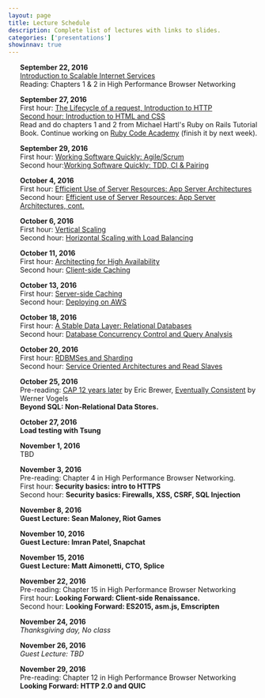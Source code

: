 ```yaml
---
layout: page
title: Lecture Schedule
description: Complete list of lectures with links to slides.
categories: ['presentations']
showinnav: true
---
```


<ul>
<section>
<p>
<b>September 22, 2016</br></b>
<a href="lecture_2016_09_22.pdf">Introduction to Scalable Internet
Services</a>
</br>
Reading: Chapters 1 & 2 in High Performance Browser Networking</br>
</p>
</section>
</ul>

<ul>
<section>
<p>
<b>September 27, 2016</br></b>
First hour: <a href="lecture_2016_09_27.pdf">The Lifecycle of a request, Introduction to HTTP</q>
</br>
Second hour: <a href="lecture_2016_09_27.pdf">Introduction to HTML and CSS</a>
</br>
Read and do chapters 1 and 2 from Michael Hartl's Ruby on Rails Tutorial Book.
Continue working on <a href="http://www.codecademy.com/en/tracks/ruby/">Ruby Code Academy</a> (finish it by next week).
</section>
</ul>

<ul>
<section>
<p>
<b>September 29, 2016</br></b>
First hour: <a href="lecture_2016_09_29.pdf">Working Software Quickly:
Agile/Scrum</a><br>
Second hour:<a href="lecture_2016_09_29.pdf">Working Software Quickly: TDD, CI &
Pairing</a><br>
</p>
</section>
</ul>




<ul>
<section>
<p>
<b>October 4, 2016</br></b>
<!-- Pre-reading: <a href="https://cs.uwaterloo.ca/~brecht/papers/getpaper.php?file=eurosys-2007.pdf">Comparing the Performance of Web Server Architectures</a>, Pariag et al.</br> -->
First hour: <a href="lecture_2016_10_04.pdf">Efficient Use of Server Resources: App Server Architectures</a></br>
Second hour: <a href="lecture_2016_10_04.pdf">Efficient use of Server Resources: App Server Architectures, cont. </a></br>
</p>
</section>
</ul>

<ul>
<section>
<p>
<b>October 6, 2016<br></b>
First hour: <a href="lecture_2016_10_06.pdf">Vertical Scaling</a><br>
Second hour: <a href="lecture_2016_10_06.pdf">Horizontal Scaling with Load
Balancing</a><br>
</p>
</section>
</ul>

<ul>
<section>
<p>
<b>October 11, 2016<br></b>
First hour: <a href="lecture_2016_10_11.pdf">Architecting for High
Availability</a><br>
Second hour: <a href="lecture_2016_10_11.pdf">Client-side Caching</a><br>
</p>
</section>
</ul>


<ul>
<section>
<p>
<b>October 13, 2016</br></b>
First hour: <a href="lecture_2016_10_13.pdf">Server-side Caching</a></br>
Second hour: <a href="lecture_2016_10_13.pdf">Deploying on AWS</a></br>
</p>
</section>
</ul>


<ul>
<section>
<p>
<b>October 18, 2016</br></b>
First hour: <a href="lecture_2016_10_18.pdf">A Stable Data Layer: Relational Databases</a></br>
Second hour: <a href="lecture_2016_10_18.pdf">Database Concurrency Control and Query Analysis</a></br>
</p>
</section>
</ul>


<ul>
<section>
<p>
<b>October 20, 2016</br></b>
First hour: <a href="lecture_2016_10_20.pdf">RDBMSes and Sharding</a></br>
Second hour: <a href="lecture_2016_10_20.pdf">Service Oriented Architectures and Read Slaves</a></br>
</p>
</section>
</ul>

<ul>
<section>
<p>
<b>October 25, 2016</br></b>
Pre-reading: 
<a
href="http://www.realtechsupport.org/UB/NP/Numeracy_CAP%2B12Years_2012.pdf"> CAP 12 years later</a> by Eric Brewer, 
<a href="vogels.pdf">Eventually Consistent</a> by Werner Vogels<br>
<b href="lecture_2015_11_03.pdf"> Beyond SQL: Non-Relational Data Stores.</b></br>
</p>
</section>
</ul>

<ul>
<section>
<p>
<b>October 27, 2016</br></b>
<b href="lecture_2015_10_27.pdf">Load testing with Tsung</b></br>
</p>
</section>
</ul>

<ul>
<section>
<p>
<b>November 1, 2016</br></b>
TBD
</ul>


<ul>
<section>
<p>
<b>November 3, 2016</br></b>
Pre-reading: Chapter 4 in High Performance Browser Networking.</br>
First hour: <b href="lecture_2015_11_05.pdf">Security basics: intro to HTTPS</b></br>
Second hour: <b href="lecture_2015_11_05.pdf">Security basics: Firewalls, XSS, CSRF, SQL Injection</b></br>
</p>
</section>
</ul>

<ul>
<section>
<p>
<b>November 8, 2016</br></b>
<b>Guest Lecture: Sean Maloney, Riot Games <br></b>
</p>
</section>
</ul>


<ul>
<section>
<p>
<b>November 10, 2016</br></b>
<b> Guest Lecture: Imran Patel, Snapchat </b>
</p>
</section>
</ul>
<ul>
<section>
<p>
<b>November 15, 2016</br></b>
<b >Guest Lecture: Matt Aimonetti, CTO, Splice</b></br>
</p>
</section>
</ul>


<ul>
<section>
<p>
<b>November 22, 2016</br></b>
Pre-reading: Chapter 15 in High Performance Browser Networking</br>
First hour: <b href="lecture_2015_11_17.pdf">Looking Forward: Client-side Renaissance.</b></br>
Second hour: <b href="lecture_2015_11_17.pdf">Looking Forward: ES2015, asm.js, Emscripten</b></br>
</p>
</section>
</ul>
<ul>
<section>
<p>
<b>November 24, 2016</br></b>
<em>Thanksgiving day, No class</em>
</p>
</section>
</ul>


<ul>
<section>
<p>
<b>November 26, 2016</br></b>
<em>Guest Lecture: TBD</em>
</p>
</section>
</ul>


<ul>
<section>
<p>
<b>November 29, 2016</br></b>
Pre-reading: Chapter 12 in High Performance Browser Networking</br>
<b href="lecture_2015_12_01.pdf">Looking Forward: HTTP 2.0 and QUIC</b></br>
</p>
</section>
</ul>

